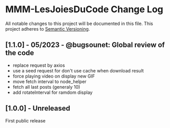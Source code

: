 # MMM-LesJoiesDuCode Change Log
All notable changes to this project will be documented in this file.
This project adheres to [Semantic Versioning](http://semver.org/).


## [1.1.0] - 05/2023 - @bugsounet: Global review of the code
 * replace request by axios
 * use a seed request for don't use cache when download result
 * force playing video on display new GIF
 * move fetch interval to node_helper
 * fetch all last posts (generaly 10)
 * add rotateInterval for ramdom display

## [1.0.0] - Unreleased

First public release
